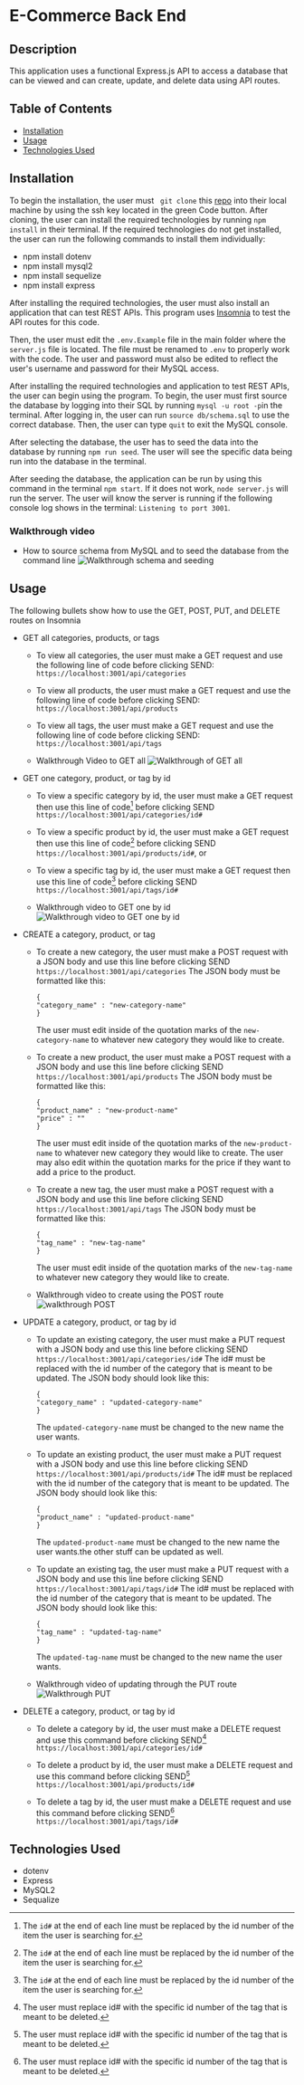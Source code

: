 # E-Commerce Back End

## Description
This application uses a functional Express.js API to access a database that can be viewed and can create, update, and delete data using API routes. 

## Table of Contents
* [Installation](#installation)
* [Usage](#usage)
* [Technologies Used](#technologies-used)

## Installation
To begin the installation, the user must ` git clone` this [repo](https://github.com/jmaraya1229/ECBackEnd) into their local machine by using the ssh key located in the green Code button. After cloning, the user can install the required technologies by running `npm install` in their terminal. If the required technologies do not get installed, the user can run the following commands to install them individually: 
* npm install dotenv 
* npm install mysql2 
* npm install sequelize
* npm install express

After installing the required technologies, the user must also install an application that can test REST APIs. This program uses [Insomnia](https://insomnia.rest/) to test the API routes for this code. 

Then, the user must edit the `.env.Example` file in the main folder where the `server.js` file is located. The file must be renamed to `.env` to properly work with the code. The user and password must also be edited to reflect the user's username and password for their MySQL access. 

After installing the required technologies and application to test REST APIs, the user can begin using the program. To begin, the user must first source the database by logging into their SQL by running `mysql -u root -p`in the terminal. After logging in, the user can run `source db/schema.sql` to use the correct database. Then, the user can type `quit` to exit the MySQL console. 

After selecting the database, the user has to seed the data into the database by running `npm run seed`. The user will see the specific data being run into the database in the terminal. 

After seeding the database, the application can be run by using this command in the terminal `npm start`. If it does not work, `node server.js` will run the server. The user will know the server is running if the following console log shows in the terminal: `Listening to port 3001`.

### Walkthrough video 
* How to source schema from MySQL and to seed the database from the command line
![Walkthrough schema and seeding]()


## Usage
The following bullets show how to use the GET, POST, PUT, and DELETE routes on Insomnia

* GET all categories, products, or tags

    * To view all categories, the user must make a GET request and use the following line of code before clicking SEND:
    `https://localhost:3001/api/categories`

    * To view all products, the user must make a GET request and use the following line of code before clicking SEND:
    `https://localhost:3001/api/products`

    * To view all tags, the user must make a GET request and use the following line of code before clicking SEND: 
    `https://localhost:3001/api/tags`

    * Walkthrough Video to GET all
    ![Walkthrough of GET all]()

* GET one category, product, or tag by id 

    * To view a specific category by id, the user must make a GET request then use this line of code[^1] before clicking SEND
    `https://localhost:3001/api/categories/id#`

    * To view a specific product by id, the user must make a GET request then use this line of code[^1] before clicking SEND
    `https://localhost:3001/api/products/id#`, or 

    * To view a specific tag by id, the user must make a GET request then use this line of code[^1] before clicking SEND
    `https://localhost:3001/api/tags/id#`

    [^1]: The `id#` at the end of each line must be replaced by the id number of the item the user is searching for. 

    * Walkthrough video to GET one by id
    ![Walkthrough video to GET one by id]()

* CREATE a category, product, or tag

    * To create a new category, the user must make a POST request with a JSON body and use this line before clicking SEND
    `https://localhost:3001/api/categories`
        The JSON body must be formatted like this: 
        ```
        {
        "category_name" : "new-category-name"
        }
        ```
        The user must edit inside of the quotation marks of the `new-category-name` to whatever new category they would like to create. 

    * To create a new product, the user must make a POST request with a JSON body and use this line before clicking SEND
    `https://localhost:3001/api/products`
    The JSON body must be formatted like this: 
        ```
        {
        "product_name" : "new-product-name"
        "price" : ""
        }
        ```
        The user must edit inside of the quotation marks of the `new-product-name` to whatever new category they would like to create. The user may also edit within the quotation marks for the price if they want to add a price to the product. 

    * To create a new tag, the user must make a POST request with a JSON body and use this line before clicking SEND
    `https://localhost:3001/api/tags`
        The JSON body must be formatted like this: 
        ```
        {
        "tag_name" : "new-tag-name"
        }
        ```
        The user must edit inside of the quotation marks of the `new-tag-name` to whatever new category they would like to create. 

    * Walkthrough video to create using the POST route
    ![walkthrough POST]()

* UPDATE a category, product, or tag by id

    * To update an existing category, the user must make a PUT request with a JSON body and use this line before clicking SEND
    `https://localhost:3001/api/categories/id#`
    The id# must be replaced with the id number of the category that is meant to be updated. 
        The JSON body should look like this: 
        ```
        {
        "category_name" : "updated-category-name"
        }
        ```
        The `updated-category-name` must be changed to the new name the user wants. 

    * To update an existing product, the user must make a PUT request with a JSON body and use this line before clicking SEND
    `https://localhost:3001/api/products/id#`
    The id# must be replaced with the id number of the category that is meant to be updated. 
        The JSON body should look like this: 
        ```
        {
        "product_name" : "updated-product-name"
        }
        ```
        The `updated-product-name` must be changed to the new name the user wants.the other stuff can be updated as well. 

    * To update an existing tag, the user must make a PUT request with a JSON body and use this line before clicking SEND
    `https://localhost:3001/api/tags/id#`
    The id# must be replaced with the id number of the category that is meant to be updated. 
        The JSON body should look like this: 
        ```
        {
        "tag_name" : "updated-tag-name"
        }
        ```
        The `updated-tag-name` must be changed to the new name the user wants.

    * Walkthrough video of updating through the PUT route
    ![Walkthrough PUT]()

* DELETE a category, product, or tag by id

    * To delete a category by id, the user must make a DELETE request and use this command before clicking SEND[^2]
    `https://localhost:3001/api/categories/id#`

    * To delete a product by id, the user must make a DELETE request and use this command before clicking SEND[^2] 
    `https://localhost:3001/api/products/id#`

    * To delete a tag by id, the user must make a DELETE request and use this command before clicking SEND[^2] 
    `https://localhost:3001/api/tags/id#`
    
        [^2]: The user must replace id# with the specific id number of the tag that is meant to be deleted. 

## Technologies Used
* dotenv
* Express
* MySQL2
* Sequalize

